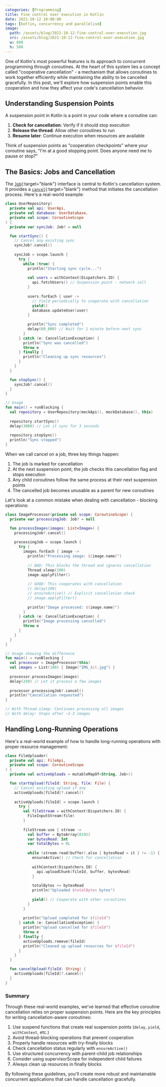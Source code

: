 ```yaml
---
categories: [Programming]
title: Fine control over execution in Kotlin
date: 2021-10-12 10:00:00
tags: [kotlin, concurrency and parallelism]
image:
  path: /assets/blog/2021-10-12-fine-control-over-execution.jpg
  src: /assets/blog/2021-10-12-fine-control-over-execution.jpg
  w: 800
  h: 500
---
```


One of Kotlin's most powerful features is its approach to concurrent programming through coroutines. At the heart of this system lies a concept called "cooperative cancellation" - a mechanism that allows coroutines to work together efficiently while maintaining the ability to be cancelled gracefully. In this post, we'll explore how suspension points enable this cooperation and how they affect your code's cancellation behavior.

## Understanding Suspension Points

A suspension point in Kotlin is a point in your code where a coroutine can:

1. **Check for cancellation**: Verify if it should stop execution
2. **Release the thread**: Allow other coroutines to run
3. **Resume later**: Continue execution when resources are available

Think of suspension points as "cooperation checkpoints" where your coroutine says, "I'm at a good stopping point. Does anyone need me to pause or stop?"

## The Basics: Jobs and Cancellation

The [`Job`](https://kotlin.github.io/kotlinx.coroutines/kotlinx-coroutines-core/kotlinx.coroutines/-job/index.html){:target="blank"} interface is central to Kotlin's cancellation system. It provides a [`cancel`](https://kotlin.github.io/kotlinx.coroutines/kotlinx-coroutines-core/kotlinx.coroutines/cancel.html){:target="blank"} method that initiates the cancellation process. Here's a real-world example:

```kotlin
class UserRepository(
  private val api: UserApi,
  private val database: UserDatabase,
  private val scope: CoroutineScope
) {
  private var syncJob: Job? = null

  fun startSync() {
    // Cancel any existing sync
    syncJob?.cancel()
    
    syncJob = scope.launch {
      try {
        while (true) {
          println("Starting sync cycle...")
          
          val users = withContext(Dispatchers.IO) {
            api.fetchUsers() // Suspension point - network call
          }
          
          users.forEach { user ->
            // Yield periodically to cooperate with cancellation
            yield()
            database.updateUser(user)
          }
          
          println("Sync completed")
          delay(60_000) // Wait for 1 minute before next sync
        }
      } catch (e: CancellationException) {
        println("Sync was cancelled")
        throw e
      } finally {
        println("Cleaning up sync resources")
      }
    }
  }

  fun stopSync() {
    syncJob?.cancel()
  }
}

// Usage
fun main() = runBlocking {
  val repository = UserRepository(mockApi(), mockDatabase(), this)
  
  repository.startSync()
  delay(3000) // Let it sync for 3 seconds
  
  repository.stopSync()
  println("Sync stopped")
}
```

When we call cancel on a job, three key things happen:

1. The job is marked for cancellation
2. At the next suspension point, the job checks this cancellation flag and stops execution
3. Any child coroutines follow the same process at their next suspension points
4. The cancelled job becomes unusable as a parent for new coroutines

Let's look at a common mistake when dealing with cancellation - blocking operations:

```kotlin
class ImageProcessor(private val scope: CoroutineScope) {
  private var processingJob: Job? = null

  fun processImages(images: List<Image>) {
    processingJob?.cancel()
    
    processingJob = scope.launch {
      try {
        images.forEach { image ->
          println("Processing image: ${image.name}")
          
          // BAD: This blocks the thread and ignores cancellation
          Thread.sleep(100)
          image.applyFilter()
          
          // GOOD: This cooperates with cancellation
          // delay(100)
          // ensureActive() // Explicit cancellation check
          // image.applyFilter()
          
          println("Image processed: ${image.name}")
        }
      } catch (e: CancellationException) {
        println("Image processing cancelled")
        throw e
      }
    }
  }
}

// Usage showing the difference
fun main() = runBlocking {
  val processor = ImageProcessor(this)
  val images = List(100) { Image("IMG_$it.jpg") }
  
  processor.processImages(images)
  delay(250) // Let it process a few images
  
  processor.processingJob?.cancel()
  println("Cancellation requested")
}

// With Thread.sleep: Continues processing all images
// With delay: Stops after ~2-3 images
```

## Handling Long-Running Operations

Here's a real-world example of how to handle long-running operations with proper resource management:

```kotlin
class FileUploader(
  private val api: FileApi,
  private val scope: CoroutineScope
) {
  private val activeUploads = mutableMapOf<String, Job>()

  fun startUpload(fileId: String, file: File) {
    // Cancel existing upload if any
    activeUploads[fileId]?.cancel()
    
    activeUploads[fileId] = scope.launch {
      try {
        val fileStream = withContext(Dispatchers.IO) {
          FileInputStream(file)
        }
        
        fileStream.use { stream ->
          val buffer = ByteArray(8192)
          var bytesRead: Int
          var totalBytes = 0L
          
          while (stream.read(buffer).also { bytesRead = it } != -1) {
            ensureActive() // Check for cancellation
            
            withContext(Dispatchers.IO) {
              api.uploadChunk(fileId, buffer, bytesRead)
            }
            
            totalBytes += bytesRead
            println("Uploaded $totalBytes bytes")
            
            yield() // Cooperate with other coroutines
          }
        }
        
        println("Upload completed for $fileId")
      } catch (e: CancellationException) {
        println("Upload cancelled for $fileId")
        throw e
      } finally {
        activeUploads.remove(fileId)
        println("Cleaned up upload resources for $fileId")
      }
    }
  }

  fun cancelUpload(fileId: String) {
    activeUploads[fileId]?.cancel()
  }
}
```

### Summary

Through these real-world examples, we've learned that effective coroutine cancellation relies on proper suspension points. Here are the key principles for writing cancellation-aware coroutines:

1. Use suspend functions that create real suspension points (`delay`, `yield`, `withContext`, etc.)
2. Avoid thread-blocking operations that prevent cooperation
3. Properly handle resources with try-finally blocks
4. Check cancellation status regularly with `ensureActive()`
5. Use structured concurrency with parent-child job relationships
6. Consider using supervisorScope for independent child failures
7. Always clean up resources in finally blocks

By following these guidelines, you'll create more robust and maintainable concurrent applications that can handle cancellation gracefully.
